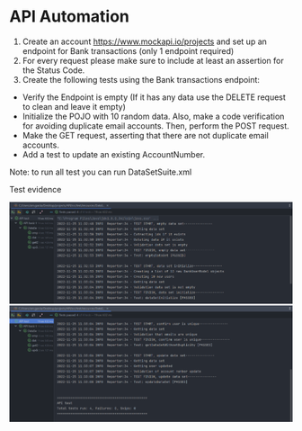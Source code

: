 # API Automation

1. Create an account https://www.mockapi.io/projects and set up an endpoint for Bank transactions (only 1 endpoint required)
2. For every request please make sure to include at least an assertion for the Status Code.
3. Create the following tests using the Bank transactions endpoint:
- Verify the Endpoint is empty (If it has any data use the DELETE request to clean and leave it empty)
- Initialize the POJO with 10 random data. Also, make a code verification for avoiding duplicate email accounts. Then, perform the POST request.
- Make the GET request, asserting that there are not duplicate email accounts.
- Add a test to update an existing AccountNumber.

Note: to run all test you can run DataSetSuite.xml

Test evidence

![test_1](https://raw.githubusercontent.com/am-garc1a/api_automation/main/src/assets/images/1.PNG)
![test_2](https://raw.githubusercontent.com/am-garc1a/api_automation/main/src/assets/images/2.PNG)